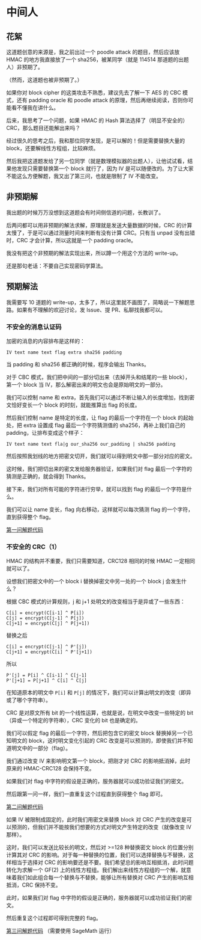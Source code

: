 # 中间人

## 花絮

这道题创意的来源是，我之前出过一个 poodle attack 的题目，然后应该放 HMAC 的地方我直接放了一个 sha256，被某同学（就是 114514 那道题的出题人）非预期了。

（然而，这道题也被非预期了。）

如果你对 block cipher 的这类攻击不熟悉，建议先去了解一下 AES 的 CBC 模式，还有 padding oracle 和 poodle attack 的原理，然后再继续阅读，否则你可能看不懂我在讲什么。

后来，我思考了一个问题，如果 HMAC 的 Hash 算法选择了（明显不安全的）CRC，那么题目还能解出来吗？

经过很久的思考之后，我和那位同学发现，是可以解的！但是需要替换大量的 block，还要解线性方程组，比较麻烦。

然后我把这道题发给了另一位同学（就是数理模拟器的出题人），让他试试看，结果他发现只需要替换第一个 block 就行了，因为 IV 是可以随便改的。为了让大家不能这么方便解题，我又出了第三问，也就是限制了 IV 不能改变。

## 非预期解

我出题的时候万万没想到这道题会有时间侧信道的问题，长教训了。

后两问都可以用非预期的解法求解，原理就是发送大量数据的时候，CRC 的计算太慢了，于是可以通过测量时间来判断有没有计算 CRC。只有当 unpad 没有出错时，CRC 才会计算，所以这就是一个 padding oracle。

我没有把这个非预期的解法实现出来，所以蹲一个用这个方法的 write-up。

还是那句老话：不要自己实现密码学算法。

## 预期解法

我需要写 10 道题的 write-up，太多了，所以这里就不画图了，简略说一下解题思路。如果有不理解的欢迎讨论，发 Issue、提 PR、私聊找我都可以。

### 不安全的消息认证码

加密的消息的内容排布是这样的：

`IV text name text flag extra sha256 padding`

当 padding 和 sha256 都正确的时候，程序会输出 Thanks。

对于 CBC 模式，我们把中间的一部分切出来（去掉开头和结尾的一些 block），第一个 block 当 IV，那么解密出来的明文也会是原始明文的一部分。

我们可以控制 name 和 extra，首先我们可以通过不断让输入的长度增加，找到密文恰好变长一个 block 的时刻，就能推算出 flag 的长度。

然后我们控制 name 是特定的长度，让 flag 的最后一个字符在一个 block 的起始处，把 extra 设置成 flag 最后一个字符猜测值的 sha256，再补上我们自己的 padding，让排布变成这个样子：

`IV text name text fla|g our_sha256 our_padding | sha256 padding`

然后按照我划线的地方把密文切开，我们就可以得到明文中那一部分对应的密文。

这时候，我们把切出来的密文发给服务器验证，如果我们对 flag 最后一个字符的猜测是正确的，就会得到 Thanks。

接下来，我们对所有可能的字符进行穷举，就可以找到 flag 的最后一个字符是什么。

我们可以让 name 变长，flag 向右移动，这样就可以每次猜测 flag 的一个字符，直到获得整个 flag。

[第一问解题代码](src/mitm_exp1.py)

### 不安全的 CRC（1）

HMAC 的结构并不重要，我们只需要知道，CRC128 相同的时候 HMAC 一定相同就可以了。

设想我们把密文中的一个 block i 替换掉密文中另一处的一个 block j 会发生什么？

根据 CBC 模式的计算规则，j 和 j+1 处明文的改变相当于是异或了一些东西：

```
C[i] = encrypt(C[i-1] ^ P[i])
C[j] = encrypt(C[j-1] ^ P[j])
C[j+1] = encrypt(C[j] ^ P[j+1])
```

替换之后

```
C[i] = encrypt(C[j-1] ^ P'[j])
C[j+1] = encrypt(C[i] ^ P'[j+1])
```

所以

```
P'[j] = P[i] ^ C[i-1] ^ C[j-1]
P'[j+1] = P[j+1] ^ C[i] ^ C[j]
```

在知道原本的明文中 `P[i]` 和 `P[j]` 的情况下，我们可以计算出明文的改变（即异或了哪个字符串）。

CRC 是对原文所有 bit 的一个线性运算，也就是说，在明文中改变一些特定的 bit（异或一个特定的字符串），CRC 变化的 bit 也是确定的。

我们可以假定 flag 的最后一个字符，然后把包含它的密文 block 替换掉另一个已知明文的 block，这时明文变化引起的 CRC 改变是可以预测的，即使我们并不知道明文中的一部分（flag）。

我们通过改变 IV 来影响明文第一个 block，把刚才对 CRC 的影响抵消掉，此时原来的 HMAC-CRC128 会保持不变。

如果我们对 flag 中字符的假设是正确的，服务器就可以成功验证我们的密文。

然后跟第一问一样，我们一直重复这个过程直到获得整个 flag 即可。

[第二问解题代码](src/mitm_exp2.py)

如果 IV 被限制成固定的，此时我们用密文来替换 block 对 CRC 产生的改变是可以预测的，但我们并不能按我们想要的方式对明文产生特定的改变（就像改变 IV 那样）。

这时，我们可以发送比较长的明文，然后对 >=128 种替换密文 block 的位置分别计算其对 CRC 的影响。对于每一种替换的位置，我们可以选择替换与不替换，这样相当于选择对 CRC 的影响要还是不要。我们希望总的影响互相抵消，此时问题转化为求解一个 GF(2) 上的线性方程组。我们解出来线性方程组的一个解，就意味着我们如此组合每一个替换与不替换，能够让所有替换对 CRC 产生的影响互相抵消，CRC 保持不变。

此时，如果我们对 flag 中字符的假设是正确的，服务器就可以成功验证我们的密文。

然后重复这个过程即可得到完整的 flag。

[第三问解题代码](src/mitm_exp3.py) （需要使用 SageMath 运行）
